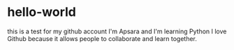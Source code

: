 # hello-world
this is a test for my github account
I'm Apsara and I'm learning Python
I love Github because it allows people to collaborate and learn together. 
